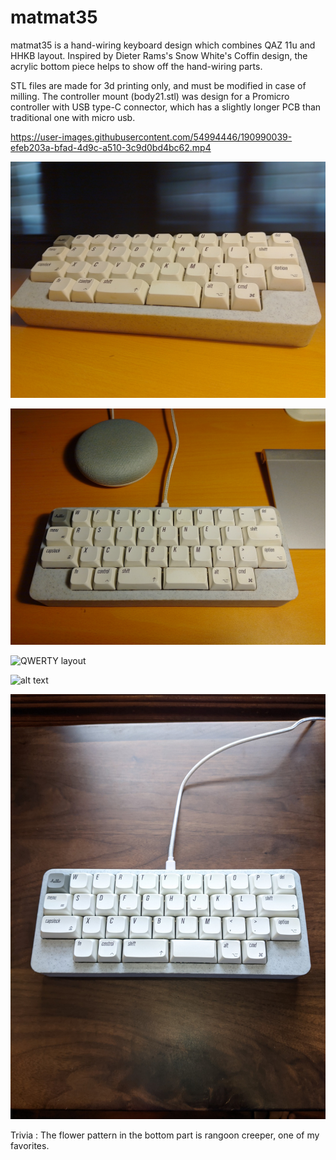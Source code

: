# matmat35
matmat35 is a hand-wiring keyboard design which combines QAZ 11u and HHKB layout. Inspired by Dieter Rams's Snow White's Coffin design, the acrylic bottom piece helps to show off the hand-wiring parts.

STL files are made for 3d printing only, and must be modified in case of milling. The controller mount (body21.stl) was design for a Promicro controller with USB type-C connector, which has a slightly longer PCB than traditional one with micro usb. 



https://user-images.githubusercontent.com/54994446/190990039-efeb203a-bfad-4d9c-a510-3c9d0bd4bc62.mp4

![ColemanDH layout1](https://github.com/kiencovn/matmat35-keyboard/blob/main/gallery/z4441834417207_d2a9eca2fedb63a67addae52cebf23ba.jpg)

![ColemanDH layout2](https://github.com/kiencovn/matmat35-keyboard/blob/main/gallery/z4441834416960_84bf7a828bbea4e8ba016caa5c8947aa.jpg)

![QWERTY layout](https://github.com/kienkhuat/matmat35/blob/4ecc0036a1fac5ddfb65b8943ccc5cc10f14dd4a/gallery/301339150_886128702348096_6248170106599973340_n.jpeg)

![alt text](https://github.com/kienkhuat/matmat35/blob/4ecc0036a1fac5ddfb65b8943ccc5cc10f14dd4a/gallery/301220904_1114592789148541_1752761011265037629_n.jpeg)

![alt text](https://github.com/kiencovn/matmat35-keyboard/blob/4ed1d90cb1305aef8cc40c0a18b177cacc030d7a/gallery/2610264e832944771d38.jpg)



Trivia : The flower pattern in the bottom part is rangoon creeper, one of my favorites. 




